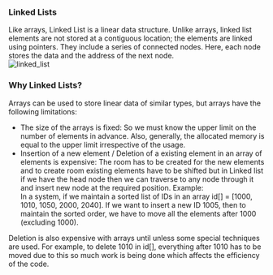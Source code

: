 ### Linked Lists

Like arrays, Linked List is a linear data structure. Unlike arrays, linked list elements are not stored at a contiguous location; the elements are linked using pointers. They include a series of connected nodes. Here, each node stores the data and the address of the next node.                             
![linked_list](https://user-images.githubusercontent.com/103468688/203477708-ae9d881a-1478-4f25-9379-44f048dabeae.JPG)

### Why Linked Lists? 
Arrays can be used to store linear data of similar types, but arrays have the following limitations:

- The size of the arrays is fixed: So we must know the upper limit on the number of elements in advance. Also, generally, the allocated memory is equal to the upper limit irrespective of the usage. 
- Insertion of a new element / Deletion of a existing element in an array of elements is expensive: The room has to be created for the new elements and to create room existing elements have to be shifted but in Linked list if we have the head node then we can traverse to any node through it and insert new node at the required position.
Example:                                       
In a system, if we maintain a sorted list of IDs in an array id[] = \[1000, 1010, 1050, 2000, 2040]. 
If we want to insert a new ID 1005, then to maintain the sorted order, we have to move all the elements after 1000 (excluding 1000). 

Deletion is also expensive with arrays until unless some special techniques are used. For example, to delete 1010 in id[], everything after 1010 has to be moved due to this so much work is being done which affects the efficiency of the code.
